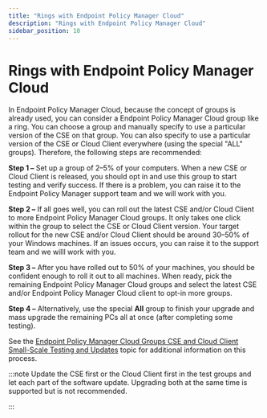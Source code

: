 ```yaml
---
title: "Rings with Endpoint Policy Manager Cloud"
description: "Rings with Endpoint Policy Manager Cloud"
sidebar_position: 10
---
```


# Rings with Endpoint Policy Manager Cloud

In Endpoint Policy Manager Cloud, because the concept of groups is already used, you can consider a
Endpoint Policy Manager Cloud group like a ring. You can choose a group and manually specify to use
a particular version of the CSE on that group. You can also specify to use a particular version of
the CSE or Cloud Client everywhere (using the special "ALL" groups). Therefore, the following steps
are recommended:

**Step 1 –** Set up a group of 2–5% of your computers. When a new CSE or Cloud Client is released,
you should opt in and use this group to start testing and verify success. If there is a problem, you
can raise it to the Endpoint Policy Manager support team and we will work with you.

**Step 2 –** If all goes well, you can roll out the latest CSE and/or Cloud Client to more Endpoint
Policy Manager Cloud groups. It only takes one click within the group to select the CSE or Cloud
Client version. Your target rollout for the new CSE and/or Cloud Client should be around 30–50% of
your Windows machines. If an issues occurs, you can raise it to the support team and we willl work
with you.

**Step 3 –** After you have rolled out to 50% of your machines, you should be confident enough to
roll it out to all machines. When ready, pick the remaining Endpoint Policy Manager Cloud groups and
select the latest CSE and/or Endpoint Policy Manager Cloud client to opt-in more groups.

**Step 4 –** Alternatively, use the special **All** group to finish your upgrade and mass upgrade
the remaining PCs all at once (after completing some testing).

See the
[Endpoint Policy Manager Cloud Groups CSE and Cloud Client Small-Scale Testing and Updates](/docs/endpointpolicymanager/deliverymethods/cloud/videos/upkeepanddailyuse/groups.md)
topic for additional information on this process.

:::note
Update the CSE first or the Cloud Client first in the test groups and let each part of the
software update. Upgrading both at the same time is supported but is not recommended.

:::
